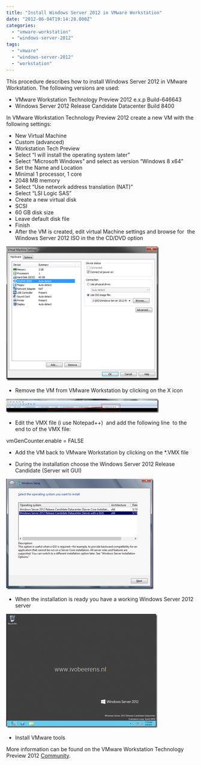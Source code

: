 ```yaml
---
title: "Install Windows Server 2012 in VMware Workstation"
date: "2012-06-04T19:14:28.000Z"
categories: 
  - "vmware-workstation"
  - "windows-server-2012"
tags: 
  - "vmware"
  - "windows-server-2012"
  - "workstation"
---
```


This procedure describes how to install Windows Server 2012 in VMware Workstation. The following versions are used:

- VMware Workstation Technology Preview 2012 e.x.p Build-646643
- Windows Server 2012 Release Candidate Datacenter Build 8400

In VMware Workstation Technology Preview 2012 create a new VM with the following settings:

- New Virtual Machine
- Custom (advanced)
- Workstation Tech Preview
- Select “I will install the operating system later”
- Select “Microsoft Windows” and select as version “Windows 8 x64”
- Set the Name and Location
- Minimal 1 processor, 1 core
- 2048 MB memory
- Select “Use network address translation (NAT)”
- Select “LSI Logic SAS”
- Create a new virtual disk
- SCSI
- 60 GB disk size
- Leave default disk file
- Finish
- After the VM is created, edit virtual Machine settings and browse for  the Windows Server 2012 ISO in the the CD/DVD option

[![image](images/image_thumb.png "image")](https://www.ivobeerens.nl/wp-content/uploads/2012/06/image.png)

- Remove the VM from VMware Workstation by clicking on the X icon

[![image](images/image_thumb4.png "image")](https://www.ivobeerens.nl/wp-content/uploads/2012/06/image4.png)

- Edit the VMX file (i use Notepad++)  and add the following line  to the end to of the VMX file:

vmGenCounter.enable = FALSE

- Add the VM back to VMware Workstation by clicking on the \*.VMX file

- During the installation choose the Windows Server 2012 Release Candidate (Server wit GUI)

[![image](images/image_thumb2.png "image")](https://www.ivobeerens.nl/wp-content/uploads/2012/06/image2.png)

- When the installation is ready you have a working Windows Server 2012 server

[![image](images/image_thumb3.png "image")](https://www.ivobeerens.nl/wp-content/uploads/2012/06/image3.png)

- Install VMware tools

More information can be found on the VMware Workstation Technology Preview 2012 [Community](http://communities.vmware.com/community/vmtn/beta/workstationtp2012?view=discussions&start=0).
